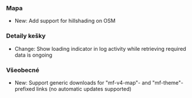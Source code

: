 
### Mapa
- New: Add support for hillshading on OSM

### Detaily kešky
- Change: Show loading indicator in log activity while retrieving required data is ongoing

### Všeobecné
- New: Support generic downloads for "mf-v4-map"- and "mf-theme"-prefixed links (no automatic updates supported)
